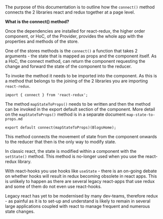 The purpose of this documentation is to outline how the ```connect()``` method connects the 2 libraries react and redux together at a page level.

__What is the connect() method?__

Once the dependencies are installed for react-redux, the higher order component, or HoC, of the Provider, provides the whole app with the properties and methods of the store. 

One of the stores methods is the ```connect()``` a function that takes 2 arguments - the state that is mapped as props and the component itself. As a HoC, the connect method, can return the component requesting the change and forward the state of the component to the reducer.

To invoke the method it needs to be imported into the component. As this is a method that belongs to the joining of the 2 libraries you are importing ```react-redux```.

```import { connect } from 'react-redux';```

The method ```mapStateToProps()``` needs to be written and then the method can be invoked in the export default section of the component. More detail on the ```mapStateToProps()``` method is in a separate document ```map-state-to-props.md```

```
export default connect(mapStateToProps)(BlogsHome);
```

This method connects the movement of state from the component onwards to the reducer that then is the only way to modify state.

In classic react, the state is modified within a component with the ```setState()``` method. This method is no-longer used when you use the react-redux library.

With react-hooks you use hooks like ```useState``` - there is an on-going debate on whether hooks will result in redux becoming obsolete in react apps. This is unlikely to happen as there are several legacy react-apps that use redux and some of them do not even use react-hooks.

Legacy react has yet to be modernised by many dev-teams, therefore redux - as painful as it is to set-up and understand is likely to remain in several large applications coupled with react to manage frequent and numerous state changes.